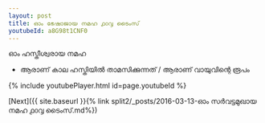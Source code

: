```yaml
---
layout: post
title: ഓം ഭേഷാജായ നമഹ ൧൦൮ ടൈംസ്
youtubeId: a8G98t1CNF0
---
```

 
 
 ഓം ഹസ്തീശ്വരായ നമഹ 
 
 -  ആരാണ് കാല ഹസ്തിയിൽ താമസിക്കുന്നത് / ആരാണ് വായുവിന്റെ രൂപം 
 
  
 
  
 
 
 
 
 
 


{% include youtubePlayer.html id=page.youtubeId %}
 
[Next]({{ site.baseurl }}{% link  split2/_posts/2016-03-13-ഓം സർവട്ടമുഖായ നമഹ ൧൦൮ ടൈംസ്.md%})
 
